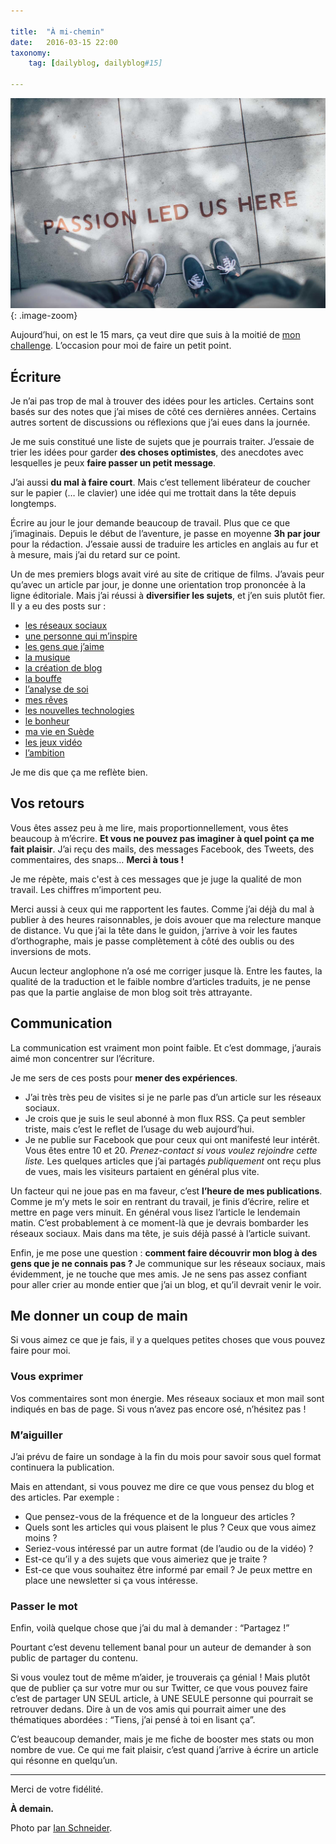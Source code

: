 ```yaml
---

title:  "À mi-chemin"
date:   2016-03-15 22:00
taxonomy:
    tag: [dailyblog, dailyblog#15]
    
---
```


![passion](/assets/images/passion@2x.jpg){: .image-zoom}

Aujourd’hui, on est le 15 mars, ça veut dire que suis à la moitié de [mon challenge](http://axelrock.fr/fr/blog/2016-03-01-en-mars-1-article-par-jour). L’occasion pour moi de faire un petit point.

## Écriture 

Je n’ai pas trop de mal à trouver des idées pour les articles. Certains sont basés sur des notes que j’ai mises de côté ces dernières années. Certains autres sortent de discussions ou réflexions que j’ai eues dans la journée. 

Je me suis constitué une liste de sujets que je pourrais traiter. J’essaie de trier les idées pour garder **des choses optimistes**, des anecdotes avec lesquelles je peux **faire passer un petit message**.

J’ai aussi **du mal à faire court**. Mais c’est tellement libérateur de coucher sur le papier (… le clavier) une idée qui me trottait dans la tête depuis longtemps.

Écrire au jour le jour demande beaucoup de travail. Plus que ce que j’imaginais. Depuis le début de l’aventure, je passe en moyenne **3h par jour** pour la rédaction. J’essaie aussi de traduire les articles en anglais au fur et à mesure, mais j’ai du retard sur ce point.

Un de mes premiers blogs avait viré au site de critique de films. J’avais peur qu’avec un article par jour, je donne une orientation trop prononcée à la ligne éditoriale. Mais j’ai réussi à **diversifier les sujets**, et j’en suis plutôt fier. Il y a eu des posts sur :

- [les réseaux sociaux](http://axelrock.fr/fr/blog/2016-03-02-il-parait-que-snapchat-cest-le-futur)
- [une personne qui m’inspire](http://axelrock.fr/fr/blog/2016-03-03-merci-fibre-tigre)
- [les gens que j’aime](http://axelrock.fr/fr/blog/2016-03-04-happy-birthday)
- [la musique](http://axelrock.fr/fr/blog/2016-03-05-ordre-des-chansons)
- [la création de blog](http://axelrock.fr/fr/blog/2016-03-06-new-website)
- [la bouffe](http://axelrock.fr/fr/blog/2016-03-07-almost-vegetarian)
- [l’analyse de soi](http://axelrock.fr/fr/blog/2016-03-08-draw-a-line)
- [mes rêves](http://axelrock.fr/fr/blog/2016-03-09-i-want-to-be)
- [les nouvelles technologies](http://axelrock.fr/fr/blog/2016-03-10-perfect-products)
- [le bonheur](http://axelrock.fr/fr/blog/2016-03-11-not-looking-for-happiness)
- [ma vie en Suède](http://axelrock.fr/fr/blog/2016-03-12-walk-in-stockholm)
- [les jeux vidéo](http://axelrock.fr/fr/blog/2016-03-13-watch-video-games)
- [l’ambition](http://axelrock.fr/fr/blog/2016-03-14-ambitious-dickhead)

Je me dis que ça me reflète bien.

## Vos retours

Vous êtes assez peu à me lire, mais proportionnellement, vous êtes beaucoup à m’écrire. **Et vous ne pouvez pas imaginer à quel point ça me fait plaisir**. J’ai reçu des mails, des messages Facebook, des Tweets, des commentaires, des snaps… **Merci à tous !**

Je me répète, mais c'est à ces messages que je juge la qualité de mon travail. Les chiffres m’importent peu.

Merci aussi à ceux qui me rapportent les fautes. Comme j’ai déjà du mal à publier à des heures raisonnables, je dois avouer que ma relecture manque de distance. Vu que j’ai la tête dans le guidon, j’arrive à voir les fautes d’orthographe, mais je passe complètement à côté des oublis ou des inversions de mots.

Aucun lecteur anglophone n’a osé me corriger jusque là. Entre les fautes, la qualité de la traduction et le faible nombre d’articles traduits, je ne pense pas que la partie anglaise de mon blog soit très attrayante. 

## Communication 

La communication est vraiment mon point faible. Et c’est dommage, j’aurais aimé mon concentrer sur l’écriture.

Je me sers de ces posts pour **mener des expériences**. 

- J’ai très très peu de visites si je ne parle pas d’un article sur les réseaux sociaux. 
- Je crois que je suis le seul abonné à mon flux RSS. Ça peut sembler triste, mais c’est le reflet de l’usage du web aujourd’hui.
- Je ne publie sur Facebook que pour ceux qui ont manifesté leur intérêt. Vous êtes entre 10 et 20. *Prenez-contact si vous voulez rejoindre cette liste.* Les quelques articles que j’ai partagés *publiquement* ont reçu plus de vues, mais les visiteurs partaient en général plus vite.

Un facteur qui ne joue pas en ma faveur, c’est **l’heure de mes publications**. Comme je m’y mets le soir en rentrant du travail, je finis d’écrire, relire et mettre en page vers minuit. En général vous lisez l’article le lendemain matin. C’est probablement à ce moment-là que je devrais bombarder les réseaux sociaux. Mais dans ma tête, je suis déjà passé à l’article suivant.

Enfin, je me pose une question : **comment faire découvrir mon blog à des gens que je ne connais pas ?** Je communique sur les réseaux sociaux, mais évidemment, je ne touche que mes amis. Je ne sens pas assez confiant pour aller crier au monde entier que j’ai un blog, et qu’il devrait venir le voir.

## Me donner un coup de main

Si vous aimez ce que je fais, il y a quelques petites choses que vous pouvez faire pour moi.

### Vous exprimer

Vos commentaires sont mon énergie. Mes réseaux sociaux et mon mail sont indiqués en bas de page. Si vous n’avez pas encore osé, n’hésitez pas !

### M’aiguiller

J’ai prévu de faire un sondage à la fin du mois pour savoir sous quel format continuera la publication.

Mais en attendant, si vous pouvez me dire ce que vous pensez du blog et des articles. Par exemple :

- Que pensez-vous de la fréquence et de la longueur des articles ?
- Quels sont les articles qui vous plaisent le plus ? Ceux que vous aimez moins ?
- Seriez-vous intéressé par un autre format (de l’audio ou de la vidéo) ?
- Est-ce qu’il y a des sujets que vous aimeriez que je traite ?
- Est-ce que vous souhaitez être informé par email ? Je peux mettre en place une newsletter si ça vous intéresse.

### Passer le mot

Enfin, voilà quelque chose que j’ai du mal à demander : “Partagez !”

Pourtant c’est devenu tellement banal pour un auteur de demander à son public de partager du contenu.

Si vous voulez tout de même m’aider, je trouverais ça génial ! Mais plutôt que de publier ça sur votre mur ou sur Twitter, ce que vous pouvez faire c’est de partager UN SEUL article, à UNE SEULE personne qui pourrait se retrouver dedans. Dire à un de vos amis qui pourrait aimer une des thématiques abordées : “Tiens, j’ai pensé à toi en lisant ça”.

C’est beaucoup demander, mais je me fiche de booster mes stats ou mon nombre de vue. Ce qui me fait plaisir, c’est quand j’arrive à écrire un article qui résonne en quelqu’un.

____

Merci de votre fidélité.

**À demain.**

Photo par [Ian Schneider](https://unsplash.com/goian).
